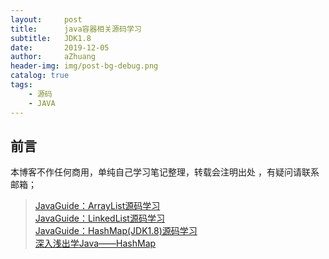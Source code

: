 ```yaml
---
layout:     post
title:      java容器相关源码学习
subtitle:   JDK1.8
date:       2019-12-05
author:     aZhuang
header-img: img/post-bg-debug.png
catalog: true
tags:
    - 源码
    - JAVA
---
```



## 前言
本博客不作任何商用，单纯自己学习笔记整理，转载会注明出处 ，有疑问请联系邮箱；

> [JavaGuide：ArrayList源码学习](https://github.com/xiaoazhuang/JavaGuide/blob/master/docs/java/collection/ArrayList.md)  
> [JavaGuide：LinkedList源码学习](https://github.com/xiaoazhuang/JavaGuide/blob/master/docs/java/collection/LinkedList.md)  
> [JavaGuide：HashMap(JDK1.8)源码学习](https://github.com/xiaoazhuang/JavaGuide/blob/master/docs/java/collection/HashMap.md)  
> [深入浅出学Java——HashMap](https://blog.csdn.net/woshimaxiao1/article/details/83661464)  

	


